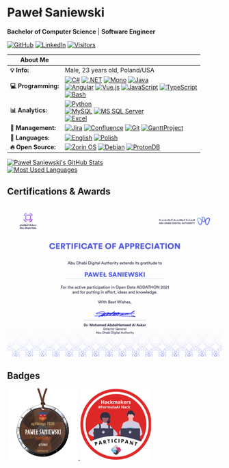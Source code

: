 # Paweł Saniewski

**Bachelor of Computer Science** | **Software Engineer**

[![GitHub][101]][1]
[![LinkedIn][102]][2]
[![Visitors][103]][3]

|About Me||
|-|-|
|**:bulb: Info:**|Male, 23 years old, Poland/USA|
|**:computer: Programming:**|[![C#][104]][4] [![.NET][105]][5] [![Mono][106]][6] [![Java][112]][12]<br>[![Angular][107]][7] [![Vue.js][108]][8] [![JavaScript][109]][9] [![TypeScript][110]][10]<br>[![Bash][111]][11]|
|**:bar_chart: Analytics:**|[![Python][113]][13]<br>[![MySQL][114]][14] [![MS SQL Server][115]][15]<br>[![Excel][116]][16]|
|**:notebook: Management:**|[![Jira][117]][17] [![Confluence][118]][18] [![Git][119]][19] [![GanttProject][120]][20]|
|**:thought_balloon: Languages:**|[![English][121]][21] [![Polish][122]][22]|
|**:fire: Open Source:**|[![Zorin OS][123]][23] [![Debian][124]][24] [![ProtonDB][125]][25]|

<a href="https://github.com/Saniewski/Saniewski">
  <img alt="Paweł Saniewski's GitHub Stats" src="https://github-readme-stats.vercel.app/api?username=Saniewski&show_icons=true&hide=issues"/>
</a>
<br>
<a href="https://github.com/Saniewski/Saniewski">
  <img alt="Most Used Languages" src="https://github-readme-stats.vercel.app/api/top-langs/?username=Saniewski&layout=compact&hide=jupyter%20notebook&langs_count=6"/>
</a>

<br>

## Certifications & Awards

<a href="https://addathon.adda.gov.ae">
  <img alt="Open Data Addathon" src="https://github.com/Saniewski/Saniewski/blob/master/assets/Open-Data-Addathon-Participant.png">
</a>

## Badges

<a href="https://www.ngvikings.org">
  <img alt="ngVikings 2020" src="https://github.com/Saniewski/Saniewski/blob/master/assets/ngVikings-2020.jpg" style="width: 33%;">
</a>
<a href="https://www.formulaaihack.com">
  <img alt="FormulaAI Hack 2022" src="https://github.com/Saniewski/Saniewski/blob/master/assets/FormulaAI-Hack-2022.png" style="width: 33%;">
</a>

[1]: https://github.com/Saniewski/Saniewski
[2]: https://www.linkedin.com/in/pawelsaniewski
[3]: https://github.com/Saniewski/Saniewski
[4]: https://dotnet.microsoft.com
[5]: https://dotnet.microsoft.com
[6]: https://www.mono-project.com
[7]: https://angular.io
[8]: https://vuejs.org
[9]: https://developer.mozilla.org/en-US/docs/Web/JavaScript
[10]: https://www.typescriptlang.org
[11]: https://www.gnu.org/software/bash
[12]: https://www.java.com
[13]: https://www.python.org
[14]: https://www.mysql.com
[15]: https://www.microsoft.com/en-us/sql-server
[16]: https://www.microsoft.com/en/microsoft-365/excel
[17]: https://www.atlassian.com/software/jira
[18]: https://www.atlassian.com/software/confluence
[19]: https://git-scm.com
[20]: https://www.ganttproject.biz
[21]: https://english.stackexchange.com
[22]: https://translate.google.com
[23]: https://zorin.com/os
[24]: https://www.debian.org
[25]: https://www.protondb.com

[101]: https://img.shields.io/github/followers/Saniewski?style=social
[102]: https://img.shields.io/badge/LinkedIn-400+-0077B5?style=social&logo=linkedin
[103]: https://api.visitorbadge.io/api/visitors?path=https%3A%2F%2Fgithub.com%2FSaniewski&labelColor=%231f2833&countColor=%2345a29e&style=plastic
[104]: https://img.shields.io/badge/C%23-239120?style=plastic&logo=c-sharp&logoColor=white
[105]: https://img.shields.io/badge/.NET-512BD4?style=plastic&logo=dotnet&logoColor=white
[106]: https://img.shields.io/badge/Mono-5c7280?style=plastic
[107]: https://img.shields.io/badge/Angular-DD0031?style=plastic&logo=angular&logoColor=white
[108]: https://img.shields.io/badge/Vue.js-4FC08D?style=plastic&logo=vuedotjs&logoColor=white
[109]: https://img.shields.io/badge/JavaScript-F7DF1E?style=plastic&logo=javascript&logoColor=white
[110]: https://img.shields.io/badge/TypeScript-3178C6?style=plastic&logo=typescript&logoColor=white
[111]: https://img.shields.io/badge/Bash-4EAA25?style=plastic&logo=gnubash&logoColor=white
[112]: https://img.shields.io/badge/Java-dc2c00?style=plastic&logo=java&logoColor=white
[113]: https://img.shields.io/badge/Python-3776AB?style=plastic&logo=python&logoColor=white
[114]: https://img.shields.io/badge/MySQL-4479A1?style=plastic&logo=mysql&logoColor=white
[115]: https://img.shields.io/badge/MS%20SQL%20Server-CC2927?style=plastic&logo=microsoftsqlserver&logoColor=white
[116]: https://img.shields.io/badge/Excel-217346?style=plastic&logo=microsoftexcel&logoColor=white
[117]: https://img.shields.io/badge/Jira-0052CC?style=plastic&logo=jira&logoColor=white
[118]: https://img.shields.io/badge/Confluence-172B4D?style=plastic&logo=confluence&logoColor=white
[119]: https://img.shields.io/badge/Git-F05032?style=plastic&logo=git&logoColor=white
[120]: https://img.shields.io/badge/GanttProject-424242?style=plastic
[121]: https://img.shields.io/badge/English-C1-FFF?style=plastic&color=CC2927&labelColor=0052CC
[122]: https://img.shields.io/badge/Polish-native-FFF?style=plastic&color=CC2927&labelColor=FFF
[123]: https://img.shields.io/badge/Zorin%20OS-FFF?style=plastic&logo=zorin
[124]: https://img.shields.io/badge/Debian-A81D33?style=plastic&logo=debian&logoColor=white
[125]: https://img.shields.io/badge/ProtonDB-F50057?style=plastic&logo=protondb&logoColor=white
